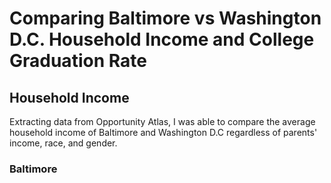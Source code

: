 # Comparing Baltimore vs Washington D.C. Household Income and College Graduation Rate

## Household Income
Extracting data from Opportunity Atlas, I was able to compare the average household income of Baltimore and Washington D.C regardless of parents' income, race, and gender.

### Baltimore
